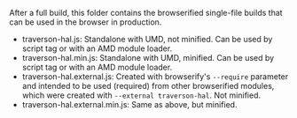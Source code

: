 After a full build, this folder contains the browserified single-file builds that can be used in the browser in production.

* traverson-hal.js: Standalone with UMD, not minified. Can be used by script tag or with an AMD module loader.
* traverson-hal.min.js: Standalone with UMD, minified. Can be used by script tag or with an AMD module loader.
* traverson-hal.external.js: Created with browserify's `--require` parameter and intended to be used (required) from other browserified modules, which were created with `--external traverson-hal`. Not minified.
* traverson-hal.external.min.js: Same as above, but minified.
